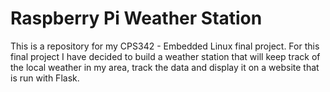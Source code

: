 # Raspberry Pi Weather Station
This is a repository for my CPS342 - Embedded Linux final project. For this final project I have decided to build a weather station that will keep track of the local weather in my area, track the data and display it on a website that is run with Flask.